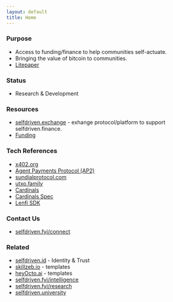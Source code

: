 ```yaml
---
layout: default
title: Home
---
```


### Purpose
- Access to funding/finance to help communities self-actuate.
- Bringing the value of bitcoin to communities.
- [Litepaper](/litepaper/)

### Status
- Research & Development

### Resources
- [selfdriven.exchange](https://selfdriven.exchange) - exhange protocol/platform to support selfdriven.finance.
- [Funding](https://github.com/selfdriven-foundation/selfdriven-finance//tree/main/funding/cardano)

### Tech References
- [x402.org](https://x402.org)
- [Agent Payments Protocol (AP2)](https://ap2-protocol.org)
- [sundialprotocol.com](https://www.sundialprotocol.com)
- [utxo.family](https://utxo.family)
- [Cardinals](https://iohk.io/jp/newsroom/bitcoin-ordinals-bridged-to-cardano-for-the-first-time-with-bitvmx-protocol)
- [Cardinals Spec](https://github.com/input-output-hk/cardinal-spec)
- [Lenfi SDK](https://github.com/lenfiLabs/lenfi-sdk)

### Contact Us
- [selfdriven.fyi/connect](https://selfdriven.fyi/connect)

### Related

- [selfdriven.id](https://selfdriven.id) - Identity & Trust
- [skillzeb.io](https://skillzeb.io) - templates
- [heyOcto.ai](https://heyocto.ai) - templates
- [selfdriven.fyi/intelligence](https://selfdriven.fyi/intelligence)
- [selfdriven.fyi/research](https://selfdriven.fyi/research)
- [selfdriven.university](https://selfdriven.university)



